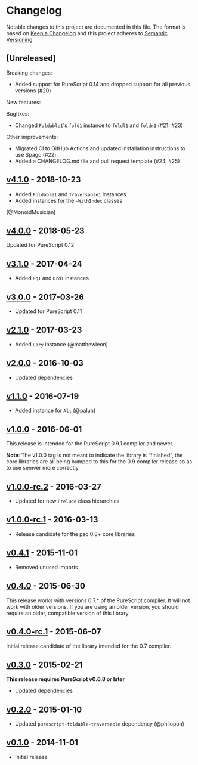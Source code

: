 # Changelog

Notable changes to this project are documented in this file. The format is based on [Keep a Changelog](https://keepachangelog.com/en/1.0.0/) and this project adheres to [Semantic Versioning](https://semver.org/spec/v2.0.0.html).

## [Unreleased]

Breaking changes:
- Added support for PureScript 0.14 and dropped support for all previous versions (#20)

New features:

Bugfixes:
- Changed `Foldable1`'s `fold1` instance to `foldl1` and `foldr1` (#21, #23)

Other improvements:
- Migrated CI to GitHub Actions and updated installation instructions to use Spago (#22)
- Added a CHANGELOG.md file and pull request template (#24, #25)

## [v4.1.0](https://github.com/purescript/purescript-identity/releases/tag/v4.1.0) - 2018-10-23

- Added `Foldable1` and `Traversable1` instances
- Added instances for the `-WithIndex` classes

(@MonoidMusician)

## [v4.0.0](https://github.com/purescript/purescript-identity/releases/tag/v4.0.0) - 2018-05-23

Updated for PureScript 0.12

## [v3.1.0](https://github.com/purescript/purescript-identity/releases/tag/v3.1.0) - 2017-04-24

- Added `Eq1` and `Ord1` instances

## [v3.0.0](https://github.com/purescript/purescript-identity/releases/tag/v3.0.0) - 2017-03-26

- Updated for PureScript 0.11

## [v2.1.0](https://github.com/purescript/purescript-identity/releases/tag/v2.1.0) - 2017-03-23

- Added `Lazy` instance (@matthewleon)

## [v2.0.0](https://github.com/purescript/purescript-identity/releases/tag/v2.0.0) - 2016-10-03

- Updated dependencies

## [v1.1.0](https://github.com/purescript/purescript-identity/releases/tag/v1.1.0) - 2016-07-19

- Added instance for `Alt` (@paluh)

## [v1.0.0](https://github.com/purescript/purescript-identity/releases/tag/v1.0.0) - 2016-06-01

This release is intended for the PureScript 0.9.1 compiler and newer.

**Note**: The v1.0.0 tag is not meant to indicate the library is “finished”, the core libraries are all being bumped to this for the 0.9 compiler release so as to use semver more correctly.

## [v1.0.0-rc.2](https://github.com/purescript/purescript-identity/releases/tag/v1.0.0-rc.2) - 2016-03-27

- Updated for new `Prelude` class hierarchies

## [v1.0.0-rc.1](https://github.com/purescript/purescript-identity/releases/tag/v1.0.0-rc.1) - 2016-03-13

- Release candidate for the psc 0.8+ core libraries

## [v0.4.1](https://github.com/purescript/purescript-identity/releases/tag/v0.4.1) - 2015-11-01

- Removed unused imports

## [v0.4.0](https://github.com/purescript/purescript-identity/releases/tag/v0.4.0) - 2015-06-30

This release works with versions 0.7.\* of the PureScript compiler. It will not work with older versions. If you are using an older version, you should require an older, compatible version of this library.

## [v0.4.0-rc.1](https://github.com/purescript/purescript-identity/releases/tag/v0.4.0-rc.1) - 2015-06-07

Initial release candidate of the library intended for the 0.7 compiler.

## [v0.3.0](https://github.com/purescript/purescript-identity/releases/tag/v0.3.0) - 2015-02-21

**This release requires PureScript v0.6.8 or later**
- Updated dependencies

## [v0.2.0](https://github.com/purescript/purescript-identity/releases/tag/v0.2.0) - 2015-01-10

- Updated `purescript-foldable-traversable` dependency (@philopon)

## [v0.1.0](https://github.com/purescript/purescript-identity/releases/tag/v0.1.0) - 2014-11-01

- Initial release

